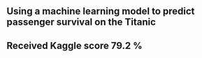 ## Using a machine learning model to predict passenger survival on the Titanic



## Received Kaggle score 79.2 % 
